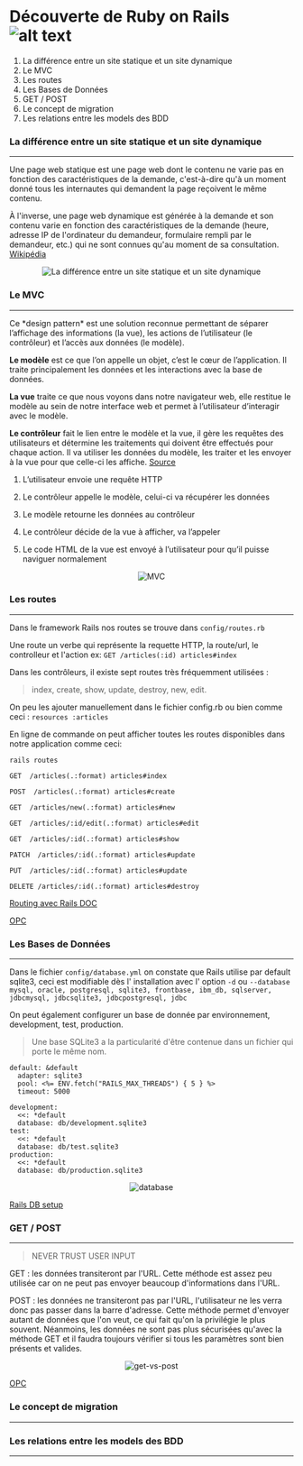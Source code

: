 # Découverte de Ruby on Rails ![alt text][logo]

1. La différence entre un site statique et un site dynamique
2. Le MVC
3. Les routes
4. Les Bases de Données
5. GET / POST
6. Le concept de migration
7. Les relations entre les models des BDD

### La différence entre un site statique et un site dynamique
<hr>

Une page web statique est une page web dont le contenu ne varie pas en fonction des caractéristiques de la demande, c'est-à-dire qu'à un moment donné tous les internautes qui demandent la page reçoivent le même contenu.

<div> 
<p>
À l'inverse, une page web dynamique est générée à la demande et son contenu varie en fonction des caractéristiques de la demande (heure, adresse IP de l'ordinateur du demandeur, formulaire rempli par le demandeur, etc.) qui ne sont connues qu'au moment de sa consultation.
	<a href="https://fr.wikipedia.org/wiki/Page_web_statique" target="_blank">Wikipédia</a>
</p>
</div>

<p align="center">
	<img src="https://www.ibrandox.com/SecureAdmin/LargeImg/9a6a35f3d1634154a306b1a67c6b67aa.jpg" alt="La différence entre un site statique et un site dynamique" target="_blank">
</p>


### Le MVC
<hr>
<p>
Ce *design pattern* est une solution reconnue permettant de séparer l’affichage des informations (la vue), les actions de l’utilisateur (le contrôleur) et l’accès aux données (le modèle).

**Le modèle** est ce que l’on appelle un objet, c’est le cœur de l’application. Il traite principalement les données et les interactions avec la base de données.

**La vue** traite ce que nous voyons dans notre navigateur web, elle restitue le modèle au sein de notre interface web et permet à l’utilisateur d’interagir avec le modèle.

**Le contrôleur** fait le lien entre le modèle et la vue, il gère les requêtes des utilisateurs et détermine les traitements qui doivent être effectués pour chaque action. Il va utiliser les données du modèle, les traiter et les envoyer à la vue pour que celle-ci les affiche.
<a href="https://www.supinfo.com/articles/single/1625-mvc-presentation-patron-conception" target="_blank">Source</a>

<p>

1. L’utilisateur envoie une requête HTTP

2. Le contrôleur appelle le modèle, celui-ci va récupérer les données

3. Le modèle retourne les données au contrôleur

4. Le contrôleur décide de la vue à afficher, va l’appeler

5. Le code HTML de la vue est envoyé à l’utilisateur pour qu’il puisse naviguer normalement



<p align="center">
	<img src="https://www.elephorm.com/system/files/imagecache/thumb_full_widescreen/formations/MASTER-SYMPHONY/vignettes/le-design-pattern-mvc.jpg" alt="MVC" target="_blank">
</p>

### Les routes
<hr>

Dans le framework Rails nos routes se trouve dans `config/routes.rb`

Une route un verbe qui représente la requette HTTP, la route/url, le controlleur et l'action ex: `GET /articles(:id) articles#index` 

Dans les contrôleurs, il existe sept routes très fréquemment utilisées :

>index, create, show, update, destroy, new, edit.

On peu les ajouter manuellement dans le fichier config.rb ou  bien comme ceci : `resources :articles`

En ligne de commande on peut afficher toutes les routes disponibles dans notre application comme ceci:

`rails routes`

`GET  /articles(.:format) articles#index`

`POST  /articles(.:format) articles#create`

`GET  /articles/new(.:format) articles#new`

`GET  /articles/:id/edit(.:format) articles#edit`

`GET  /articles/:id(.:format) articles#show`

`PATCH  /articles/:id(.:format) articles#update`

`PUT  /articles/:id(.:format) articles#update`

`DELETE /articles/:id(.:format) articles#destroy`

<a href="http://guides.rubyonrails.org/routing.html">Routing avec Rails DOC</a>

<a href="https://openclassrooms.com/courses/continuez-avec-ruby-on-rails/simplifiez-la-configuration-de-vos-routes">OPC</a>

### Les Bases de Données
<hr>

Dans le fichier `config/database.yml` on constate que Rails utilise par default sqlite3, ceci est modifiable dès l' installation avec l' option `-d` ou `--database` `mysql, oracle, postgresql, sqlite3, frontbase, ibm_db, sqlserver, jdbcmysql, jdbcsqlite3, jdbcpostgresql, jdbc`

On peut également configurer un base de donnée par environnement, development, test, production.

>Une base SQLite3 a la particularité d'être contenue dans un fichier qui porte le même nom.

```
default: &default
  adapter: sqlite3
  pool: <%= ENV.fetch("RAILS_MAX_THREADS") { 5 } %>
  timeout: 5000

development:
  <<: *default
  database: db/development.sqlite3
test:
  <<: *default
  database: db/test.sqlite3
production:
  <<: *default
  database: db/production.sqlite3
  ```

<p align="center">

  <img src="https://ruudwijnands.files.wordpress.com/2014/03/database_yml_-_testproject_-____rubymineprojects_testproject_.png" alt="database" targer="_blank">
  </p>

<a href="https://www.tutorialspoint.com/ruby-on-rails/rails-database-setup.htm">Rails DB setup</a>


### GET / POST
<hr>

>NEVER TRUST USER INPUT

GET : les données transiteront par l'URL. Cette méthode est assez peu utilisée car on ne peut pas envoyer beaucoup d'informations dans l'URL.

POST : les données ne transiteront pas par l'URL, l'utilisateur ne les verra donc pas passer dans la barre d'adresse. Cette méthode permet d'envoyer autant de données que l'on veut, ce qui fait qu'on la privilégie le plus souvent. Néanmoins, les données ne sont pas plus sécurisées qu'avec la méthode GET et il faudra toujours vérifier si tous les paramètres sont bien présents et valides. 

<p align="center">
	<img src="http://www.java8s.com/img/get.PNG" alt="get-vs-post">
</p>

<a href="https://openclassrooms.com/courses/concevez-votre-site-web-avec-php-et-mysql/transmettre-des-donnees-avec-les-formulaires">OPC</a>

### Le concept de migration
<hr>


### Les relations entre les models des BDD
<hr>






[logo]: https://upload.wikimedia.org/wikipedia/commons/thumb/6/62/Ruby_On_Rails_Logo.svg/200px-Ruby_On_Rails_Logo.svg.png "Ruby On Rails"



